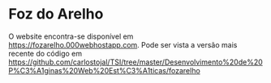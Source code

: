 # Foz do Arelho

O website encontra-se disponível em https://fozarelho.000webhostapp.com.
Pode ser vista a versão mais recente do código em https://github.com/carlostojal/TSI/tree/master/Desenvolvimento%20de%20P%C3%A1ginas%20Web%20Est%C3%A1ticas/fozarelho
